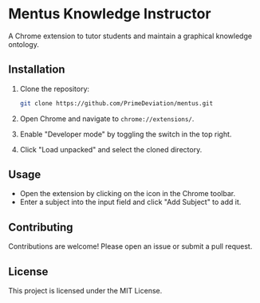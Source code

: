 # Mentus Knowledge Instructor

A Chrome extension to tutor students and maintain a graphical knowledge ontology.

## Installation

1. Clone the repository:
    ```sh
    git clone https://github.com/PrimeDeviation/mentus.git
    ```

2. Open Chrome and navigate to `chrome://extensions/`.

3. Enable "Developer mode" by toggling the switch in the top right.

4. Click "Load unpacked" and select the cloned directory.

## Usage

- Open the extension by clicking on the icon in the Chrome toolbar.
- Enter a subject into the input field and click "Add Subject" to add it.

## Contributing

Contributions are welcome! Please open an issue or submit a pull request.

## License

This project is licensed under the MIT License.
